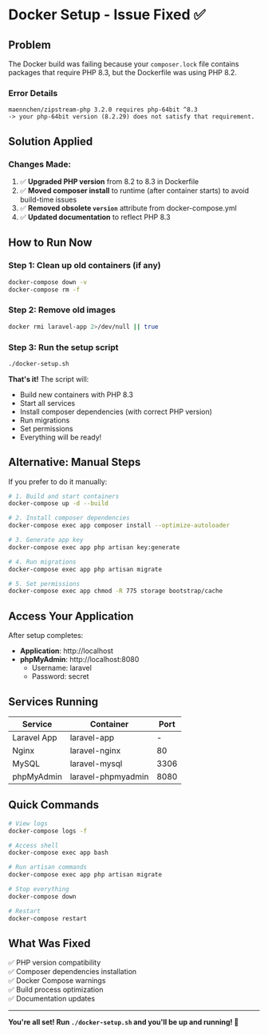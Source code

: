 # Docker Setup - Issue Fixed ✅

## Problem
The Docker build was failing because your `composer.lock` file contains packages that require PHP 8.3, but the Dockerfile was using PHP 8.2.

### Error Details
```
maennchen/zipstream-php 3.2.0 requires php-64bit ^8.3
-> your php-64bit version (8.2.29) does not satisfy that requirement.
```

## Solution Applied

### Changes Made:
1. ✅ **Upgraded PHP version** from 8.2 to 8.3 in Dockerfile
2. ✅ **Moved composer install** to runtime (after container starts) to avoid build-time issues
3. ✅ **Removed obsolete `version`** attribute from docker-compose.yml
4. ✅ **Updated documentation** to reflect PHP 8.3

## How to Run Now

### Step 1: Clean up old containers (if any)
```bash
docker-compose down -v
docker-compose rm -f
```

### Step 2: Remove old images
```bash
docker rmi laravel-app 2>/dev/null || true
```

### Step 3: Run the setup script
```bash
./docker-setup.sh
```

**That's it!** The script will:
- Build new containers with PHP 8.3
- Start all services
- Install composer dependencies (with correct PHP version)
- Run migrations
- Set permissions
- Everything will be ready!

## Alternative: Manual Steps

If you prefer to do it manually:

```bash
# 1. Build and start containers
docker-compose up -d --build

# 2. Install composer dependencies
docker-compose exec app composer install --optimize-autoloader

# 3. Generate app key
docker-compose exec app php artisan key:generate

# 4. Run migrations
docker-compose exec app php artisan migrate

# 5. Set permissions
docker-compose exec app chmod -R 775 storage bootstrap/cache
```

## Access Your Application

After setup completes:
- **Application**: http://localhost
- **phpMyAdmin**: http://localhost:8080
  - Username: laravel
  - Password: secret

## Services Running

| Service | Container | Port |
|---------|-----------|------|
| Laravel App | laravel-app | - |
| Nginx | laravel-nginx | 80 |
| MySQL | laravel-mysql | 3306 |
| phpMyAdmin | laravel-phpmyadmin | 8080 |

## Quick Commands

```bash
# View logs
docker-compose logs -f

# Access shell
docker-compose exec app bash

# Run artisan commands
docker-compose exec app php artisan migrate

# Stop everything
docker-compose down

# Restart
docker-compose restart
```

## What Was Fixed

✅ PHP version compatibility  
✅ Composer dependencies installation  
✅ Docker Compose warnings  
✅ Build process optimization  
✅ Documentation updates  

---

**You're all set! Run `./docker-setup.sh` and you'll be up and running! 🚀**

